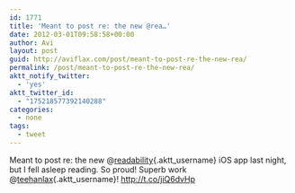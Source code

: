 ```yaml
---
id: 1771
title: 'Meant to post re: the new @rea…'
date: 2012-03-01T09:58:58+00:00
author: Avi
layout: post
guid: http://aviflax.com/post/meant-to-post-re-the-new-rea/
permalink: /post/meant-to-post-re-the-new-rea/
aktt_notify_twitter:
  - 'yes'
aktt_twitter_id:
  - "175218577392140288"
categories:
  - none
tags:
  - tweet
---
```

Meant to post re: the new @[readability](http://twitter.com/readability){.aktt_username} iOS app last night, but I fell asleep reading. So proud! Superb work @[teehanlax](http://twitter.com/teehanlax){.aktt_username}! <a href="http://t.co/jiQ6dvHp" rel="nofollow">http://t.co/jiQ6dvHp</a>